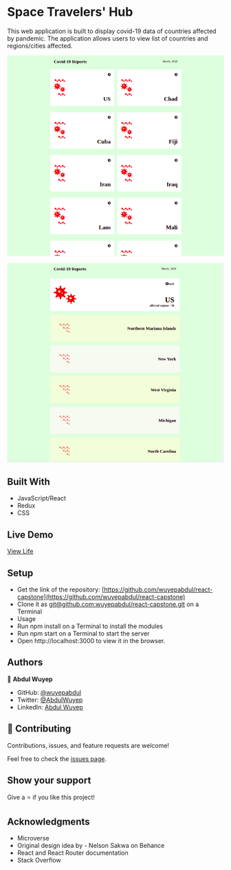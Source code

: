# Space Travelers' Hub
This web application is built to display covid-19 data of countries affected by pandemic. The application allows users to view list of countries and regions/cities affected.

![Home Page](./src/images/covid-home.png)

![Country Details Page](./src/images/covid-country.png)

## Built With
- JavaScript/React
- Redux
- CSS

## Live Demo

[View Life](https://duls-covid-reporter.herokuapp.com/)
  
## Setup
- Get the link of the repository: [https://github.com/wuyepabdul/react-capstone](https://github.com/wuyepabdul/react-capstone)
- Clone it as [git@github.com:wuyepabdul/react-capstone.git](git@github.com:wuyepabdul/react-capstone.git) on a Terminal
- Usage
- Run npm install on a Terminal to install the modules
- Run npm start on a Terminal to start the server
- Open http://localhost:3000 to view it in the browser.
  
## Authors

👤 **Abdul Wuyep**

- GitHub: [@wuyepabdul](https://github.com/wuyepabdul)
- Twitter: [@AbdulWuyep](https://twitter.com/AbdulWuyep)
- LinkedIn: [Abdul Wuyep](https://www.linkedin.com/in/abdul-wuyep/)

## 🤝 Contributing

Contributions, issues, and feature requests are welcome!

Feel free to check the [issues page](https://github.com/wuyepabdul/react-capstone).

## Show your support

Give a ⭐️ if you like this project!

## Acknowledgments
- Microverse
- Original design idea by - Nelson Sakwa on Behance
- React and React Router documentation
- Stack Overflow
